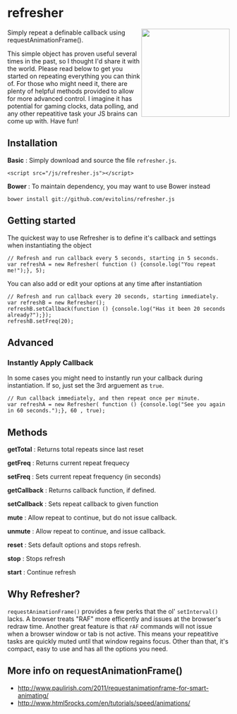 # refresher

<img align="right" height="200" src="http://www.flaticon.com/png/256/2745.png">

Simply repeat a definable callback using requestAnimationFrame().

This simple object has proven useful several times in the past, so I thought I'd share it with the world.   Please read below to get you started on repeating everything you can think of.  For those who might need it, there are plenty of helpful methods provided to allow for more advanced control.  I imagine it has potential for gaming clocks, data polling, and any other repeatitive task your JS brains can come up with.  Have fun!

## Installation
**Basic**
: Simply download and source the file `refresher.js`.

    <script src="/js/refresher.js"></script>

**Bower**
: To maintain dependency, you may want to use Bower instead

    bower install git://github.com/evitolins/refresher.js
    

## Getting started
The quickest way to use Refresher is to define it's callback and settings when instantiating the object

    // Refresh and run callback every 5 seconds, starting in 5 seconds.
    var refreshA = new Refresher( function () {console.log("You repeat me!");}, 5);

You can also add or edit your options at any time after instantiation

    // Refresh and run callback every 20 seconds, starting immediately.
    var refreshB = new Refresher();
    refreshB.setCallback(function () {console.log("Has it been 20 seconds already?");});
    refreshB.setFreq(20);


## Advanced

### Instantly Apply Callback
In some cases you might need to instantly run your callback during instantiation. If so, just set the 3rd arguement as `true`.

    // Run callback immediately, and then repeat once per minute.
    var refreshA = new Refresher( function () {console.log("See you again in 60 seconds.");}, 60 , true);



## Methods
**getTotal**
: Returns total repeats since last reset

**getFreq**
: Returns current repeat frequecy

**setFreq**
: Sets current repeat frequency (in seconds)

**getCallback**
: Returns callback function, if defined.

**setCallback**
: Sets repeat callback to given function

**mute**
: Allow repeat to continue, but do not issue callback.

**unmute**
: Allow repeat to continue, and issue callback.

**reset**
: Sets default options and stops refresh.

**stop**
: Stops refresh

**start**
: Continue refresh

       
## Why Refresher?
`requestAnimationFrame()` provides a few perks that the ol' `setInterval()` lacks.  A browser treats "RAF" more efficently and issues at the browser's redraw time.  Another great feature is that `rAF` commands will not issue when a browser window or tab is not active.  This means your repeatitive tasks are quickly muted until that window regains focus. Other than that, it's compact, easy to use and has all the options you need.


## More info on requestAnimationFrame()
- http://www.paulirish.com/2011/requestanimationframe-for-smart-animating/
- http://www.html5rocks.com/en/tutorials/speed/animations/
